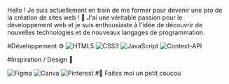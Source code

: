 Hello ! 
Je suis actuellement en train de me former pour devenir une pro de la création de sites web ! 🎉
J'ai une véritable passion pour le développement web et je suis enthousiaste à l'idée de découvrir de nouvelles technologies et de nouveaux langages de programmation.


#Développement ⚙️ 
![HTML5](https://img.shields.io/badge/html5-%23E34F26.svg?style=for-the-badge&logo=html5&logoColor=white)
![CSS3](https://img.shields.io/badge/css3-%231572B6.svg?style=for-the-badge&logo=css3&logoColor=white)
![JavaScript](https://img.shields.io/badge/javascript-%23323330.svg?style=for-the-badge&logo=javascript&logoColor=%23F7DF1E)
![Context-API](https://img.shields.io/badge/Context--Api-000000?style=for-the-badge&logo=react)

#Inspiration / Design 💅

![Figma](https://img.shields.io/badge/figma-%23F24E1E.svg?style=for-the-badge&logo=figma&logoColor=white)
![Canva](https://img.shields.io/badge/Canva-%2300C4CC.svg?style=for-the-badge&logo=Canva&logoColor=white)
![Pinterest](https://img.shields.io/badge/Pinterest-%23E60023.svg?style=for-the-badge&logo=Pinterest&logoColor=white)
#💬 Faites moi un petit coucou
<!---
MP4code/MP4code is a ✨ special ✨ repository because its `README.md` (this file) appears on your GitHub profile.
You can click the Preview link to take a look at your changes.
--->
